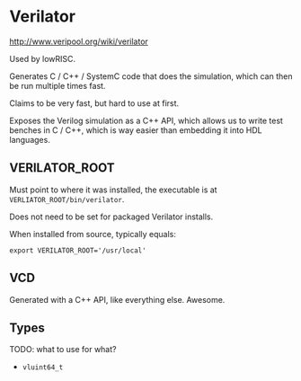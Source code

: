 # Verilator

<http://www.veripool.org/wiki/verilator>

Used by lowRISC.

Generates C / C++ / SystemC code that does the simulation, which can then be run multiple times fast.

Claims to be very fast, but hard to use at first.

Exposes the Verilog simulation as a C++ API, which allows us to write test benches in C / C++, which is way easier than embedding it into HDL languages.

## VERILATOR_ROOT

Must point to where it was installed, the executable is at `VERLIATOR_ROOT/bin/verilator`.

Does not need to be set for packaged Verilator installs.

When installed from source, typically equals:

    export VERILATOR_ROOT='/usr/local'

## VCD

Generated with a C++ API, like everything else. Awesome.

## Types

TODO: what to use for what?

- `vluint64_t`

